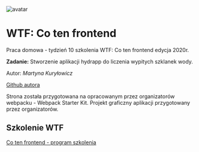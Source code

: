 ![avatar](https://avatars0.githubusercontent.com/u/64781316?s=460&u=98ad0ca4780d26c9a21158fcd4ffb78c9c0aeadf&v=4)

# WTF: Co ten frontend
Praca domowa - tydzień 10 szkolenia WTF: Co ten frontend edycja 2020r.

**Zadanie:** Stworzenie aplikacji hydrapp do liczenia wypitych szklanek wody.

Autor: *Martyna Kuryłowicz*

[Github autora](https://github.com/martynakurylowicz)

Strona została przygotowana na opracowanym przez organizatorów webpacku - Webpack Starter Kit.
Projekt graficzny aplikacji przygotowany przez organizatorów.

## Szkolenie WTF

[Co ten frontend - program szkolenia](https://cotenfrontend.pl/)


